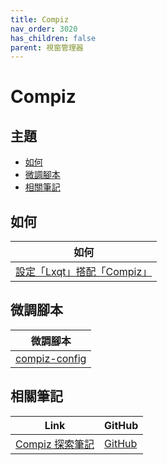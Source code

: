 ```yaml
---
title: Compiz
nav_order: 3020
has_children: false
parent: 視窗管理器
---
```



# Compiz


## 主題

* [如何](#如何)
* [微調腳本](#微調腳本)
* [相關筆記](#相關筆記)


## 如何

| 如何 |
| --- |
| [設定「Lxqt」搭配「Compiz」](https://samwhelp.github.io/note-about-lubuntu/read/howto/lxqt-with-wm/lxqt-with-compiz.html) |


## 微調腳本

| 微調腳本 |
| --- |
| [compiz-config](https://github.com/samwhelp/lubuntu-adjustment/tree/main/prototype/main/wm-config/compiz/Main) |


## 相關筆記

| Link | GitHub |
| ---- | ------ |
| [Compiz 探索筆記](https://samwhelp.github.io/note-about-compiz/) | [GitHub](https://github.com/samwhelp/note-about-compiz) |
